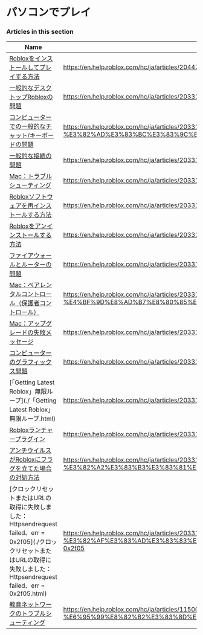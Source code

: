 # パソコンでプレイ  
### Articles in this section
Name|URL
-|-
[Robloxをインストールしてプレイする方法](./Robloxをインストールしてプレイする方法.html) |https://en.help.roblox.com/hc/ja/articles/204473560-Roblox%E3%82%92%E3%82%A4%E3%83%B3%E3%82%B9%E3%83%88%E3%83%BC%E3%83%AB%E3%81%97%E3%81%A6%E3%83%97%E3%83%AC%E3%82%A4%E3%81%99%E3%82%8B%E6%96%B9%E6%B3%95
[一般的なデスクトップRobloxの問題](./一般的なデスクトップRobloxの問題.html) |https://en.help.roblox.com/hc/ja/articles/203312870-%E4%B8%80%E8%88%AC%E7%9A%84%E3%81%AA%E3%83%87%E3%82%B9%E3%82%AF%E3%83%88%E3%83%83%E3%83%97Roblox%E3%81%AE%E5%95%8F%E9%A1%8C
[コンピューターでの一般的なチャット/キーボードの問題](./コンピューターでの一般的なチャット-キーボードの問題.html) |https://en.help.roblox.com/hc/ja/articles/203313040-%E3%82%B3%E3%83%B3%E3%83%94%E3%83%A5%E3%83%BC%E3%82%BF%E3%83%BC%E3%81%A7%E3%81%AE%E4%B8%80%E8%88%AC%E7%9A%84%E3%81%AA%E3%83%81%E3%83%A3%E3%83%83%E3%83%88-%E3%82%AD%E3%83%BC%E3%83%9C%E3%83%BC%E3%83%89%E3%81%AE%E5%95%8F%E9%A1%8C
[一般的な接続の問題](./一般的な接続の問題.html) |https://en.help.roblox.com/hc/ja/articles/203312880-%E4%B8%80%E8%88%AC%E7%9A%84%E3%81%AA%E6%8E%A5%E7%B6%9A%E3%81%AE%E5%95%8F%E9%A1%8C
[Mac：トラブルシューティング](./Mac：トラブルシューティング.html) |https://en.help.roblox.com/hc/ja/articles/203312990-Mac-%E3%83%88%E3%83%A9%E3%83%96%E3%83%AB%E3%82%B7%E3%83%A5%E3%83%BC%E3%83%86%E3%82%A3%E3%83%B3%E3%82%B0
[Robloxソフトウェアを再インストールする方法](./Robloxソフトウェアを再インストールする方法.html) |https://en.help.roblox.com/hc/ja/articles/203312910-Roblox%E3%82%BD%E3%83%95%E3%83%88%E3%82%A6%E3%82%A7%E3%82%A2%E3%82%92%E5%86%8D%E3%82%A4%E3%83%B3%E3%82%B9%E3%83%88%E3%83%BC%E3%83%AB%E3%81%99%E3%82%8B%E6%96%B9%E6%B3%95
[Robloxをアンインストールする方法](./Robloxをアンインストールする方法.html) |https://en.help.roblox.com/hc/ja/articles/203312980-Roblox%E3%82%92%E3%82%A2%E3%83%B3%E3%82%A4%E3%83%B3%E3%82%B9%E3%83%88%E3%83%BC%E3%83%AB%E3%81%99%E3%82%8B%E6%96%B9%E6%B3%95
[ファイアウォールとルーターの問題](./ファイアウォールとルーターの問題.html) |https://en.help.roblox.com/hc/ja/articles/203312840-%E3%83%95%E3%82%A1%E3%82%A4%E3%82%A2%E3%82%A6%E3%82%A9%E3%83%BC%E3%83%AB%E3%81%A8%E3%83%AB%E3%83%BC%E3%82%BF%E3%83%BC%E3%81%AE%E5%95%8F%E9%A1%8C
[Mac：ペアレンタルコントロール（保護者コントロール）](./Mac：ペアレンタルコントロール（保護者コントロール）.html) |https://en.help.roblox.com/hc/ja/articles/203313010-Mac-%E3%83%9A%E3%82%A2%E3%83%AC%E3%83%B3%E3%82%BF%E3%83%AB%E3%82%B3%E3%83%B3%E3%83%88%E3%83%AD%E3%83%BC%E3%83%AB-%E4%BF%9D%E8%AD%B7%E8%80%85%E3%82%B3%E3%83%B3%E3%83%88%E3%83%AD%E3%83%BC%E3%83%AB-
[Mac：アップグレードの失敗メッセージ](./Mac：アップグレードの失敗メッセージ.html) |https://en.help.roblox.com/hc/ja/articles/203313000-Mac-%E3%82%A2%E3%83%83%E3%83%97%E3%82%B0%E3%83%AC%E3%83%BC%E3%83%89%E3%81%AE%E5%A4%B1%E6%95%97%E3%83%A1%E3%83%83%E3%82%BB%E3%83%BC%E3%82%B8
[コンピューターのグラフィックス問題](./コンピューターのグラフィックス問題.html) |https://en.help.roblox.com/hc/ja/articles/203312790-%E3%82%B3%E3%83%B3%E3%83%94%E3%83%A5%E3%83%BC%E3%82%BF%E3%83%BC%E3%81%AE%E3%82%B0%E3%83%A9%E3%83%95%E3%82%A3%E3%83%83%E3%82%AF%E3%82%B9%E5%95%8F%E9%A1%8C
[「Getting Latest Roblox」無限ループ](./「Getting Latest Roblox」無限ループ.html) |https://en.help.roblox.com/hc/ja/articles/203312940--Getting-Latest-Roblox-%E7%84%A1%E9%99%90%E3%83%AB%E3%83%BC%E3%83%97
[Robloxランチャープラグイン](./Robloxランチャープラグイン.html) |https://en.help.roblox.com/hc/ja/articles/203313020-Roblox%E3%83%A9%E3%83%B3%E3%83%81%E3%83%A3%E3%83%BC%E3%83%97%E3%83%A9%E3%82%B0%E3%82%A4%E3%83%B3
[アンチウイルスがRobloxにフラグを立てた場合の対処方法](./アンチウイルスがRobloxにフラグを立てた場合の対処方法.html) |https://en.help.roblox.com/hc/ja/articles/203313030-%E3%82%A2%E3%83%B3%E3%83%81%E3%82%A6%E3%82%A4%E3%83%AB%E3%82%B9%E3%81%8CRoblox%E3%81%AB%E3%83%95%E3%83%A9%E3%82%B0%E3%82%92%E7%AB%8B%E3%81%A6%E3%81%9F%E5%A0%B4%E5%90%88%E3%81%AE%E5%AF%BE%E5%87%A6%E6%96%B9%E6%B3%95
[クロックリセットまたはURLの取得に失敗しました：Httpsendrequest failed、err = 0x2f05](./クロックリセットまたはURLの取得に失敗しました：Httpsendrequest failed、err = 0x2f05.html) |https://en.help.roblox.com/hc/ja/articles/203312830-%E3%82%AF%E3%83%AD%E3%83%83%E3%82%AF%E3%83%AA%E3%82%BB%E3%83%83%E3%83%88%E3%81%BE%E3%81%9F%E3%81%AFURL%E3%81%AE%E5%8F%96%E5%BE%97%E3%81%AB%E5%A4%B1%E6%95%97%E3%81%97%E3%81%BE%E3%81%97%E3%81%9F-Httpsendrequest-failed-err-0x2f05
[教育ネットワークのトラブルシューティング](./教育ネットワークのトラブルシューティング.html) |https://en.help.roblox.com/hc/ja/articles/115005744663-%E6%95%99%E8%82%B2%E3%83%8D%E3%83%83%E3%83%88%E3%83%AF%E3%83%BC%E3%82%AF%E3%81%AE%E3%83%88%E3%83%A9%E3%83%96%E3%83%AB%E3%82%B7%E3%83%A5%E3%83%BC%E3%83%86%E3%82%A3%E3%83%B3%E3%82%B0